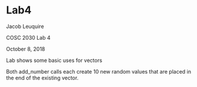 # Lab4

Jacob Leuquire

COSC 2030 Lab 4

October 8, 2018

Lab shows some basic uses for vectors

Both add_number calls each create 10 new random values that are placed in the end of the existing vector.
